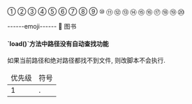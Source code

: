 ①
②
③
④
⑤
⑥
⑦
⑧
⑨
⑩
⑪
⑫
⑬
⑭
⑮
⑯
⑰
⑱
⑲
⑳


------emoji------
📖	图书



<div class="bs-callout bs-callout-warning">
    <h4>`load()`方法中路径没有自动查找功能</h4>
	如果当前路径和绝对路径都找不到文件, 则改脚本不会执行.
</div>


<table class="table table-bordered table-responsive text-center">
	<thead>
		<tr class="info">
			<td>优先级</td>
			<td>符号</td>
		</tr>
	</thead>
	<tbody>
	<tr>
		<td>1</td>
		<td>.</td>
	</tr>
	</tbody>
</table>



